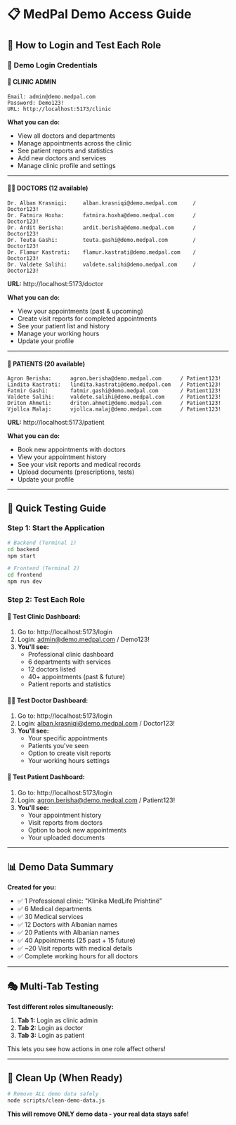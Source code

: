 # 📋 MedPal Demo Access Guide

## 🎯 How to Login and Test Each Role

### 🔑 Demo Login Credentials

#### 🏥 **CLINIC ADMIN**
```
Email: admin@demo.medpal.com
Password: Demo123!
URL: http://localhost:5173/clinic
```
**What you can do:**
- View all doctors and departments
- Manage appointments across the clinic
- See patient reports and statistics
- Add new doctors and services
- Manage clinic profile and settings

---

#### 👨‍⚕️ **DOCTORS** (12 available)
```
Dr. Alban Krasniqi:     alban.krasniqi@demo.medpal.com     / Doctor123!
Dr. Fatmira Hoxha:      fatmira.hoxha@demo.medpal.com      / Doctor123!
Dr. Ardit Berisha:      ardit.berisha@demo.medpal.com      / Doctor123!
Dr. Teuta Gashi:        teuta.gashi@demo.medpal.com        / Doctor123!
Dr. Flamur Kastrati:    flamur.kastrati@demo.medpal.com    / Doctor123!
Dr. Valdete Salihi:     valdete.salihi@demo.medpal.com     / Doctor123!
```
**URL:** http://localhost:5173/doctor

**What you can do:**
- View your appointments (past & upcoming)
- Create visit reports for completed appointments
- See your patient list and history
- Manage your working hours
- Update your profile

---

#### 👥 **PATIENTS** (20 available)
```
Agron Berisha:      agron.berisha@demo.medpal.com      / Patient123!
Lindita Kastrati:   lindita.kastrati@demo.medpal.com   / Patient123!
Fatmir Gashi:       fatmir.gashi@demo.medpal.com       / Patient123!
Valdete Salihi:     valdete.salihi@demo.medpal.com     / Patient123!
Driton Ahmeti:      driton.ahmeti@demo.medpal.com      / Patient123!
Vjollca Malaj:      vjollca.malaj@demo.medpal.com      / Patient123!
```
**URL:** http://localhost:5173/patient

**What you can do:**
- Book new appointments with doctors
- View your appointment history
- See your visit reports and medical records
- Upload documents (prescriptions, tests)
- Update your profile

---

## 🚀 Quick Testing Guide

### **Step 1: Start the Application**
```bash
# Backend (Terminal 1)
cd backend
npm start

# Frontend (Terminal 2) 
cd frontend
npm run dev
```

### **Step 2: Test Each Role**

#### **🏥 Test Clinic Dashboard:**
1. Go to: http://localhost:5173/login
2. Login: admin@demo.medpal.com / Demo123!
3. **You'll see:**
   - Professional clinic dashboard
   - 6 departments with services
   - 12 doctors listed
   - 40+ appointments (past & future)
   - Patient reports and statistics

#### **👨‍⚕️ Test Doctor Dashboard:**
1. Go to: http://localhost:5173/login  
2. Login: alban.krasniqi@demo.medpal.com / Doctor123!
3. **You'll see:**
   - Your specific appointments
   - Patients you've seen
   - Option to create visit reports
   - Your working hours settings

#### **👥 Test Patient Dashboard:**
1. Go to: http://localhost:5173/login
2. Login: agron.berisha@demo.medpal.com / Patient123!
3. **You'll see:**
   - Your appointment history
   - Visit reports from doctors
   - Option to book new appointments
   - Your uploaded documents

---

## 📊 Demo Data Summary

**Created for you:**
- ✅ 1 Professional clinic: "Klinika MedLife Prishtinë"
- ✅ 6 Medical departments
- ✅ 30 Medical services  
- ✅ 12 Doctors with Albanian names
- ✅ 20 Patients with Albanian names
- ✅ 40 Appointments (25 past + 15 future)
- ✅ ~20 Visit reports with medical details
- ✅ Complete working hours for all doctors

---

## 🎭 Multi-Tab Testing

**Test different roles simultaneously:**
1. **Tab 1:** Login as clinic admin
2. **Tab 2:** Login as doctor
3. **Tab 3:** Login as patient

This lets you see how actions in one role affect others!

---

## 🧹 Clean Up (When Ready)

```bash
# Remove ALL demo data safely
node scripts/clean-demo-data.js
```

**This will remove ONLY demo data - your real data stays safe!**